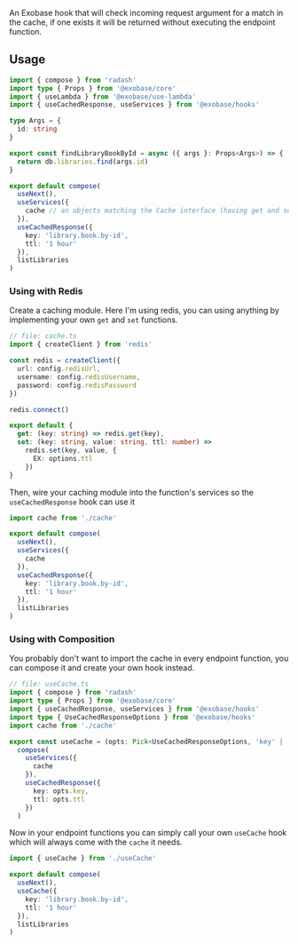 An Exobase hook that will check incoming request argument for a match in the cache, if one exists it will be returned without executing the endpoint function.

## Usage

```ts
import { compose } from 'radash'
import type { Props } from '@exobase/core'
import { useLambda } from '@exobase/use-lambda'
import { useCachedResponse, useServices } from '@exobase/hooks'

type Args = {
  id: string
}

export const findLibraryBookById = async ({ args }: Props<Args>) => {
  return db.libraries.find(args.id)
}

export default compose(
  useNext(),
  useServices({
    cache // an objects matching the Cache interface (having get and set functions)
  }),
  useCachedResponse({
    key: 'library.book.by-id',
    ttl: '1 hour'
  }),
  listLibraries
)
```

### Using with Redis

Create a caching module. Here I'm using redis, you can using anything by implementing your own `get` and `set` functions.

```ts
// file: cache.ts
import { createClient } from 'redis'

const redis = createClient({
  url: config.redisUrl,
  username: config.redisUsername,
  password: config.redisPassword
})

redis.connect()

export default {
  get: (key: string) => redis.get(key),
  set: (key: string, value: string, ttl: number) =>
    redis.set(key, value, {
      EX: options.ttl
    })
}
```

Then, wire your caching module into the function's services so the `useCachedResponse` hook can use it

```ts
import cache from './cache'

export default compose(
  useNext(),
  useServices({
    cache
  }),
  useCachedResponse({
    key: 'library.book.by-id',
    ttl: '1 hour'
  }),
  listLibraries
)
```

### Using with Composition

You probably don't want to import the cache in every endpoint function, you can compose it and create your own hook instead.

```ts
// file: useCache.ts
import { compose } from 'radash'
import type { Props } from '@exobase/core'
import { useCachedResponse, useServices } from '@exobase/hooks'
import type { UseCachedResponseOptions } from '@exobase/hooks'
import cache from './cache'

export const useCache = (opts: Pick<UseCachedResponseOptions, 'key' | 'ttl'>) =>
  compose(
    useServices({
      cache
    }),
    useCachedResponse({
      key: opts.key,
      ttl: opts.ttl
    })
  )
```

Now in your endpoint functions you can simply call your own `useCache` hook which will always come with the `cache` it needs.

```ts
import { useCache } from './useCache'

export default compose(
  useNext(),
  useCache({
    key: 'library.book.by-id',
    ttl: '1 hour'
  }),
  listLibraries
)
```
